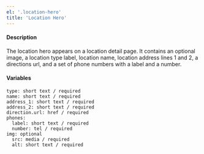 ```yaml
---
el: '.location-hero'
title: 'Location Hero'
---
```

#### Description
The location hero appears on a location detail page. It contains an optional image, a location type label, location name, location address lines 1 and 2, a directions url, and a set of phone numbers with a label and a number.

#### Variables
~~~
type: short text / required
name: short text / required
address_1: short text / required
address_2: short text / required
direction.url: href / required
phones:
  label: short text / required
  number: tel / required
img: optional
  src: media / required
  alt: short text / required
~~~

